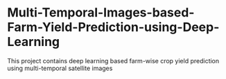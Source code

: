 # Multi-Temporal-Images-based-Farm-Yield-Prediction-using-Deep-Learning
This project contains deep learning based farm-wise crop yield prediction using multi-temporal satellite images
